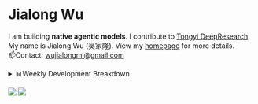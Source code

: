#  Jialong Wu

I am building **native agentic models**. I contribute to [Tongyi DeepResearch](https://github.com/Alibaba-NLP/DeepResearch).<br>
My name is Jialong Wu (吴家隆). View my [homepage](https://callanwu.github.io/) for more details. <br>
📫Contact: wujialongml@gmail.com


<details><summary>📊Weekly Development Breakdown</summary>

<!--START_SECTION:waka-->

```txt
From: 18 October 2025 - To: 25 October 2025

Total Time: 3 hrs 39 mins

Python       2 hrs 20 mins   ████████████████░░░░░░░░░   63.93 %
JSON         1 hr 1 min      ███████░░░░░░░░░░░░░░░░░░   28.19 %
SSH Config   8 mins          █░░░░░░░░░░░░░░░░░░░░░░░░   03.91 %
Git Config   4 mins          ▒░░░░░░░░░░░░░░░░░░░░░░░░   01.87 %
Markdown     3 mins          ▒░░░░░░░░░░░░░░░░░░░░░░░░   01.77 %
```

<!--END_SECTION:waka-->

[![wakatime](https://wakatime.com/badge/user/c6720b29-9431-4a60-bc9d-e1fb2b6bd65f.svg)](https://wakatime.com/@c6720b29-9431-4a60-bc9d-e1fb2b6bd65f)
</details>

[![](https://img.shields.io/badge/Google%20Scholar-4385FE.svg?&color=d6d6d6&style=flat-square&logo=google-scholar)](https://scholar.google.com/citations?user=6eg2m4YAAAAJ)
![](https://komarev.com/ghpvc/?username=callanwu)
